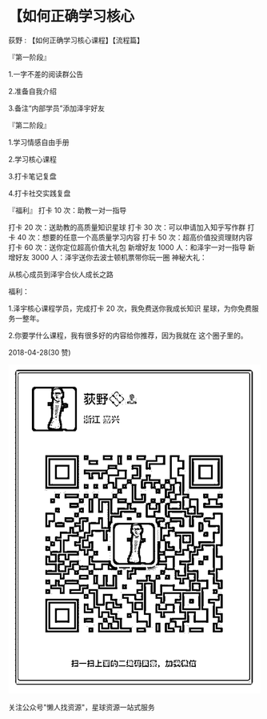 # 【如何正确学习核心

荻野 : 【如何正确学习核心课程】【流程篇】

『第一阶段』

1.一字不差的阅读群公告

2.准备自我介绍

3.备注“内部学员”添加泽宇好友

『第二阶段』

1.学习情感自由手册

2.学习核心课程

3.打卡笔记复盘

4.打卡社交实践复盘

『福利』 打卡 10 次：助教一对一指导

打卡 20 次：送助教的高质量知识星球 打卡 30 次：可以申请加入知乎写作群 打卡 40 次：想要的任意一个高质量学习内容 打卡 50 次：超高价值投资理财内容 打卡 60 次：送你定位超高价值大礼包 新增好友 1000 人：和泽宇一对一指导 新增好友 3000 人：泽宇送你去波士顿机票带你玩一圈 神秘大礼：

从核心成员到泽宇合伙人成长之路

福利：

1.泽宇核心课程学员，完成打卡 20 次，我免费送你我成长知识 星球，为你免费服务一整年。

2.你要学什么课程，我有很多好的内容给你推荐，因为我就在 这个圈子里的。

2018-04-28(30 赞)

![image](img/Image_855.png)

关注公众号"懒人找资源"，星球资源一站式服务